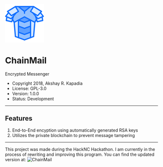 ![ChainMail Logo](src/images/icon.png)

# ChainMail
Encrypted Messenger

* Copyright 2018, Akshay R. Kapadia
* License: GPL-3.0
* Version: 1.0.0
* Status: Development

---

## Features
1. End-to-End encyption using automatically generated RSA keys
2. Utilizes the private blockchain to prevent message tampering

---

This project was made during the HackNC Hackathon. I am currently in the process of rewriting and improving this program. You can find the updated version at: ![ChainMail](https://github.com/akshayrkapadia/ChainMail)
